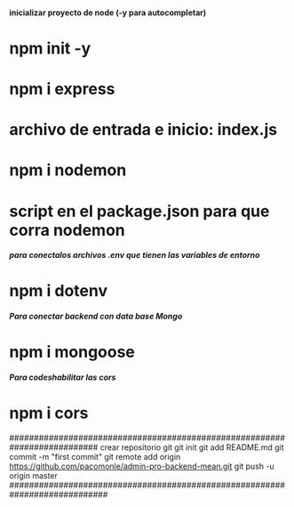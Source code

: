 #### inicializar proyecto de node (-y para autocompletar)
# npm init -y

# npm i express

# archivo de entrada e inicio: index.js

# npm i nodemon
# script en el package.json para que corra nodemon

##### para conectalos  archivos .env que tienen las variables de entorno
# npm i dotenv

##### Para conectar backend con data base Mongo
# npm i mongoose

##### Para codeshabilitar las cors
# npm i cors

##########################################################################
crear repositorio git
git init
git add README.md
git commit -m "first commit"
git remote add origin https://github.com/pacomonle/admin-pro-backend-mean.git
git push -u origin master
############################################################################